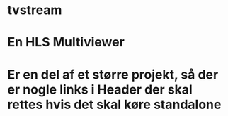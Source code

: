 # tvstream
# En HLS Multiviewer
# Er en del af et større projekt, så der er nogle links i Header der skal rettes hvis det skal køre standalone
